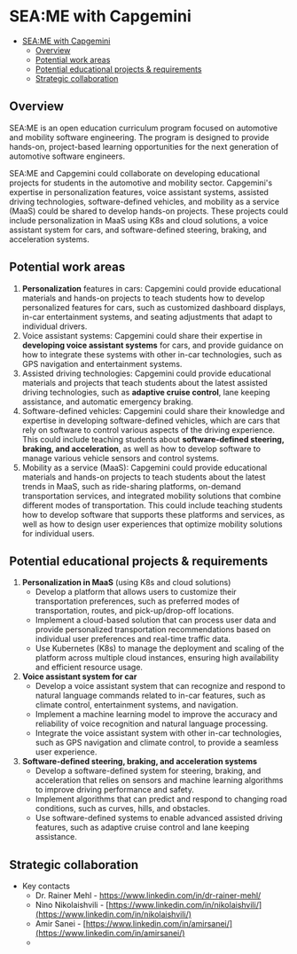 # SEA:ME with Capgemini

- [SEA:ME with Capgemini](#seame-with-capgemini)
  - [Overview](#overview)
  - [Potential work areas](#potential-work-areas)
  - [Potential educational projects \& requirements](#potential-educational-projects--requirements)
  - [Strategic collaboration](#strategic-collaboration)

## Overview

SEA:ME is an open education curriculum program focused on automotive and mobility software engineering. The program is designed to provide hands-on, project-based learning opportunities for the next generation of automotive software engineers.

SEA:ME and Capgemini could collaborate on developing educational projects for students in the automotive and mobility sector. Capgemini's expertise in personalization features, voice assistant systems, assisted driving technologies, software-defined vehicles, and mobility as a service (MaaS) could be shared to develop hands-on projects. These projects could include personalization in MaaS using K8s and cloud solutions, a voice assistant system for cars, and software-defined steering, braking, and acceleration systems.


## Potential work areas

1. **Personalization** features in cars: Capgemini could provide educational materials and hands-on projects to teach students how to develop personalized features for cars, such as customized dashboard displays, in-car entertainment systems, and seating adjustments that adapt to individual drivers.
2. Voice assistant systems: Capgemini could share their expertise in **developing voice assistant systems** for cars, and provide guidance on how to integrate these systems with other in-car technologies, such as GPS navigation and entertainment systems.
3. Assisted driving technologies: Capgemini could provide educational materials and projects that teach students about the latest assisted driving technologies, such as **adaptive cruise control**, lane keeping assistance, and automatic emergency braking.
4. Software-defined vehicles: Capgemini could share their knowledge and expertise in developing software-defined vehicles, which are cars that rely on software to control various aspects of the driving experience. This could include teaching students about **software-defined steering, braking, and acceleration**, as well as how to develop software to manage various vehicle sensors and control systems.
5. Mobility as a service (MaaS): Capgemini could provide educational materials and hands-on projects to teach students about the latest trends in MaaS, such as ride-sharing platforms, on-demand transportation services, and integrated mobility solutions that combine different modes of transportation. This could include teaching students how to develop software that supports these platforms and services, as well as how to design user experiences that optimize mobility solutions for individual users.


## Potential educational projects & requirements

1. **Personalization in MaaS** (using K8s and cloud solutions)
    - Develop a platform that allows users to customize their transportation preferences, such as preferred modes of transportation, routes, and pick-up/drop-off locations.
    - Implement a cloud-based solution that can process user data and provide personalized transportation recommendations based on individual user preferences and real-time traffic data.
    - Use Kubernetes (K8s) to manage the deployment and scaling of the platform across multiple cloud instances, ensuring high availability and efficient resource usage.
2. **Voice assistant system for car**
    - Develop a voice assistant system that can recognize and respond to natural language commands related to in-car features, such as climate control, entertainment systems, and navigation.
    - Implement a machine learning model to improve the accuracy and reliability of voice recognition and natural language processing.
    - Integrate the voice assistant system with other in-car technologies, such as GPS navigation and climate control, to provide a seamless user experience.
3. **Software-defined steering, braking, and acceleration systems**
    - Develop a software-defined system for steering, braking, and acceleration that relies on sensors and machine learning algorithms to improve driving performance and safety.
    - Implement algorithms that can predict and respond to changing road conditions, such as curves, hills, and obstacles.
    - Use software-defined systems to enable advanced assisted driving features, such as adaptive cruise control and lane keeping assistance.


## Strategic collaboration

* Key contacts
    * Dr. Rainer Mehl - https://www.linkedin.com/in/dr-rainer-mehl/
    * Nino Nikolaishvili - [https://www.linkedin.com/in/nikolaishvili/](https://www.linkedin.com/in/nikolaishvili/)
    * Amir Sanei - [https://www.linkedin.com/in/amirsanei/](https://www.linkedin.com/in/amirsanei/)
    * 